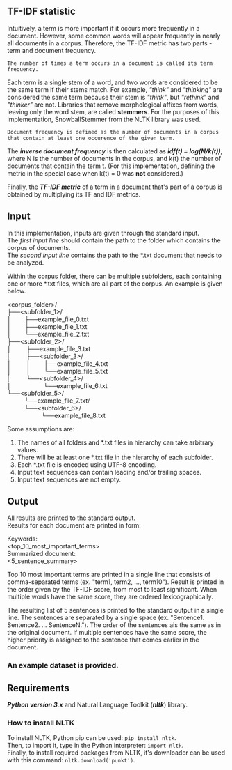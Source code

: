 ## TF-IDF statistic
Intuitively, a term is more important if it occurs more frequently in a document. 
However, some common words will appear frequently in nearly all documents in a corpus. 
Therefore, the TF-IDF metric has two parts - term and document frequency. 

   ```The number of times a term occurs in a document is called its term frequency.```

Each term is a single stem of a word, and two words are considered to be the same term 
if their stems match. For example, *"think"* and *"thinking"* are considered the same term 
because their stem is *"think"*, but *"rethink"* and *"thinker"* are not. 
Libraries that remove morphological affixes from words, leaving only the word stem, are 
called **stemmers**. 
For the purposes of this implementation, SnowballStemmer from the NLTK library was used.

```Document frequency is defined as the number of documents in a corpus that contain at least one occurence of the given term.```

The ***inverse document frequency*** is then calculated as ***idf(t) = log(N/k(t))***, where N is the number of documents in the corpus, and k(t) the number of documents that contain the term t. (For this implementation, defining the metric in the special case when k(t) = 0 was **not** considered.)

Finally, the ***TF-IDF metric*** of a term in a document that's part of a corpus is obtained by multiplying its TF and IDF metrics.

## Input

In this implementation, inputs are given through the standard input.  
The *first input line* should contain the path to the folder which contains the corpus of documents.   
The *second input line* contains the path to the *.txt document that needs to be analyzed.

Within the corpus folder, there can be multiple subfolders, each containing one or more *.txt files, which are all part of the corpus. An example is given below.

<corpus_folder>/  
├──<subfolder_1>/  
│&nbsp;&nbsp;&nbsp;&nbsp;&nbsp;&nbsp;&nbsp;&nbsp;├──example_file_0.txt  
│&nbsp;&nbsp;&nbsp;&nbsp;&nbsp;&nbsp;&nbsp;&nbsp;├──example_file_1.txt  
│&nbsp;&nbsp;&nbsp;&nbsp;&nbsp;&nbsp;&nbsp;&nbsp;└──example_file_2.txt  
├──<subfolder_2>/  
│   &nbsp;&nbsp;&nbsp;&nbsp;&nbsp;&nbsp;&nbsp;&nbsp;├──example_file_3.txt  
|   &nbsp;&nbsp;&nbsp;&nbsp;&nbsp;&nbsp;&nbsp;&nbsp;&nbsp;├──<subfolder_3>/  
│   &nbsp;&nbsp;&nbsp;&nbsp;&nbsp;&nbsp;&nbsp;&nbsp;│&nbsp;&nbsp;&nbsp;&nbsp;&nbsp;&nbsp;&nbsp;&nbsp;├──example_file_4.txt  
│   &nbsp;&nbsp;&nbsp;&nbsp;&nbsp;&nbsp;&nbsp;&nbsp;│&nbsp;&nbsp;&nbsp;&nbsp;&nbsp;&nbsp;&nbsp;&nbsp;└──example_file_5.txt  
|   &nbsp;&nbsp;&nbsp;&nbsp;&nbsp;&nbsp;&nbsp;&nbsp;&nbsp;└──<subfolder_4>/  
│       &nbsp;&nbsp;&nbsp;&nbsp;&nbsp;&nbsp;&nbsp;&nbsp;&nbsp;&nbsp;&nbsp;&nbsp;&nbsp;&nbsp;&nbsp;&nbsp;&nbsp;&nbsp;└──example_file_6.txt  
└──<subfolder_5>/  
    &nbsp;&nbsp;&nbsp;&nbsp;&nbsp;&nbsp;&nbsp;&nbsp;&nbsp;&nbsp;└──example_file_7.txt/  
        &nbsp;&nbsp;&nbsp;&nbsp;&nbsp;&nbsp;&nbsp;&nbsp;&nbsp;&nbsp;└──<subfolder_6>/  
            &nbsp;&nbsp;&nbsp;&nbsp;&nbsp;&nbsp;&nbsp;&nbsp;&nbsp;&nbsp;&nbsp;&nbsp;&nbsp;&nbsp;&nbsp;&nbsp;&nbsp;&nbsp;&nbsp;&nbsp;└──example_file_8.txt  

Some assumptions are:  
1. The names of all folders and *.txt files in hierarchy can take arbitrary values. 
2. There will be at least one *.txt file in the hierarchy of each subfolder.
3. Each *.txt file is encoded using UTF-8 encoding. 
4. Input text sequences can contain leading and/or trailing spaces.
5. Input text sequences are not empty.


## Output
All results are printed to the standard output.  
Results for each document are printed in form:  

Keywords:  
<top_10_most_important_terms>  
Summarized document:  
<5_sentence_summary>  

Top 10 most important terms are printed in a single line that consists of comma-separated terms (ex. "term1, term2, ..., term10"). Result is printed in the order given by the TF-IDF score, from most to least significant.
When multiple words have the same score, they are ordered lexicographically.

The resulting list of 5 sentences is printed to the standard output in a single line. The sentences are separated by a single space (ex. "Sentence1. Sentence2. ... SentenceN.").
The order of the sentences ais the same as in the original document. If multiple sentences have the same score, the higher priority is assigned 
to the sentence that comes earlier in the document.

### An example dataset is provided.


## Requirements
***Python version 3.x*** and Natural Language Toolkit (***nltk***) library.

### How to install NLTK
To install NLTK, Python pip can be used: `pip install nltk`.  
Then, to import it, type in the Python interpreter: `import nltk`.  
Finally, to install required packages from NLTK, it's downloader can be used with this command: `nltk.download('punkt')`.